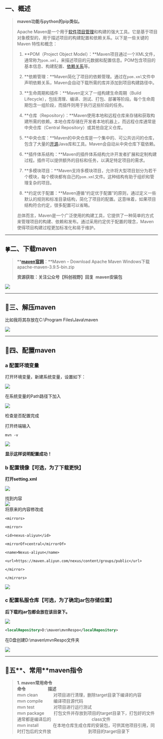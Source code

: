 

## 一、概述

> **maven功能与python的pip类似。**
> 
> Apache Maven是一个用于[软件项目管理](https://so.csdn.net/so/search?q=%E8%BD%AF%E4%BB%B6%E9%A1%B9%E7%9B%AE%E7%AE%A1%E7%90%86&spm=1001.2101.3001.7020)和构建的强大工具。它是基于项目对象模型的，用于描述项目的构建配置和依赖关系。以下是一些关键的 Maven 特性和概念：
> 
> 1.  **POM（Project Object Model）：**Maven项目通过一个XML文件，通常称为`pom.xml`，来描述项目的元数据和配置信息。POM包含项目的基本信息、构建配置、[依赖关系](https://so.csdn.net/so/search?q=%E4%BE%9D%E8%B5%96%E5%85%B3%E7%B3%BB&spm=1001.2101.3001.7020)等。
>     
> 2.  **依赖管理：**Maven简化了项目的依赖管理。通过在`pom.xml`文件中声明依赖关系，Maven会自动下载所需的库并添加到项目构建路径中。
>     
> 3.  **生命周期和插件：**Maven定义了一组构建生命周期（Build Lifecycle），包括清理、编译、测试、打包、部署等阶段。每个生命周期包含一组阶段，而插件则用于执行这些阶段的任务。
>     
> 4.  **仓库（Repository）：**Maven使用本地和远程仓库来存储和获取构建所需的依赖。本地仓库存储在开发者本地机器上，而远程仓库通常是中央仓库（Central Repository）或其他自定义仓库。
>     
> 5.  **中央仓库：**Maven的中央仓库是一个集中的、可公共访问的仓库，包含了大量的[开源](https://edu.csdn.net/cloud/pm_summit?utm_source=blogglc)Java库和工具。Maven会自动从中央仓库下载依赖。
>     
> 6.  **插件体系结构：**Maven的插件体系结构允许开发者扩展和定制构建过程。插件可以提供额外的目标和任务，以满足特定项目的需求。
>     
> 7.  **多模块项目：**Maven支持多模块项目，允许将大型项目划分为若干个模块，每个模块都有自己的`pom.xml`文件。这种结构有助于组织和管理复杂的项目。
>     
> 8.  **约定优于配置：**Maven遵循“约定优于配置”的原则，通过定义一些默认的规则和标准目录结构，简化了项目的配置。这意味着，如果项目结构符合约定，很多配置可以省略。
>     
> 
> 总体而言，Maven是一个广泛使用的构建工具，它提供了一种简单的方式来管理项目的构建、依赖和发布。通过采用约定优于配置的理念，Maven使得项目构建过程更加标准化和易于维护。

___

## 🍀二、下载maven

> ********[maven官网](https://maven.apache.org/download.cgi "maven官网")******：**Maven – Download Apache Maven Windows下载apache-maven-3.9.5-bin.zip
> 
> **资源获取：关注公众号【科创视野】回复  maven安装包**

![](https://i-blog.csdnimg.cn/blog_migrate/91d7dbdecb678ba09ea6dcd120be2c4f.png)

___

## 🌷三、解压maven

比如我将其存放在C:\\Program Files\\Java\\maven

![](https://i-blog.csdnimg.cn/blog_migrate/fa1eb6f4a60d6d5b880b99890b5e4c0c.png)

___

## 🍁**四、配置**maven

### a 配置环境变量

打开环境变量，新建系统变量，设置如下：

![](https://i-blog.csdnimg.cn/blog_migrate/6b320749fb50e9755c523641644b093d.png)

在系统变量的Path路径下加入

![](https://i-blog.csdnimg.cn/blog_migrate/a0d189c8dbe7c5b40a14ca25914353d1.png)

检查是否配置完成

打开终端输入

```undefined
mvn -v
```

![](https://i-blog.csdnimg.cn/blog_migrate/be36cca7af528e515bc43616babab293.png)

**显示这样说明配置成功！**

### **b 配置镜像【可选，为了下载更快】**

**打开setting.xml**

![](https://i-blog.csdnimg.cn/blog_migrate/ee940aa5e7fb292484df3db5d6e7f728.png)

找到内容  
![](https://i-blog.csdnimg.cn/blog_migrate/0e83c0e1dc2bfcb3840ccba6e88e1198.png)  
将原来的内容修改成

```cobol
<mirrors>

<mirror>

<id>nexus-aliyun</id>

<mirrorOf>central</mirrorOf>

<name>Nexus-aliyun</name>

<url>https://maven.aliyun.com/nexus/content/groups/public</url>

</mirror>

</mirrors>
```

![](https://i-blog.csdnimg.cn/blog_migrate/1c1112422eb50732c3a41e627d5fe50b.png)

### **c 配置私服仓库【可选，为了确定jar包存储位置】**

**后下载的jar包都会放在该目录下。**

![](https://i-blog.csdnimg.cn/blog_migrate/ad50f1d0daeee117ffc6af70c6c7cf06.png)

```xml
<localRepository>D:\maven\mvnRespo</localRepository>
```

在D盘创建D:\\maven\\mvnRespo文件夹

![](https://i-blog.csdnimg.cn/blog_migrate/944a21d42b43c0a4d7d525dc3cea37f1.png)

___

## 🍁五**、常用**maven指令

> **1\. maven常用命令**  
> **命令                      描述**  
> mvn clean             对项目进行清理，删除target目录下编译的内容  
> mvn compile         编译项目源代码  
> mvn test                对项目进行运行测试  
> mvn package        打包文件并存放到项目的target目录下，打包好的文件通常都是编译后的                                  class文件  
> mvn install            在本地仓库生成仓库的安装包，可供其他项目引用，同时打包后的文件放                               到项目的target目录下  
